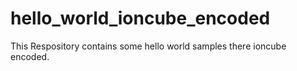 # hello_world_ioncube_encoded
This Respository contains some hello world samples there ioncube encoded.
